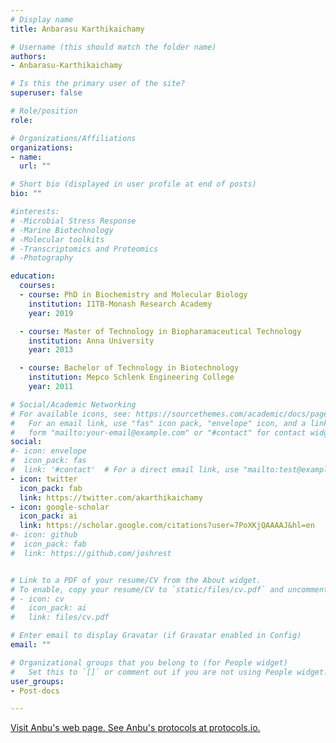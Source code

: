 ```yaml
---
# Display name
title: Anbarasu Karthikaichamy

# Username (this should match the folder name)
authors:
- Anbarasu-Karthikaichamy

# Is this the primary user of the site?
superuser: false

# Role/position
role: 

# Organizations/Affiliations
organizations:
- name: 
  url: ""

# Short bio (displayed in user profile at end of posts)
bio: ""

#interests:
# -Microbial Stress Response
# -Marine Biotechnology
# -Molecular toolkits
# -Transcriptomics and Proteomics
# -Photography

education:
  courses:
  - course: PhD in Biochemistry and Molecular Biology
    institution: IITB-Monash Research Academy
    year: 2019

  - course: Master of Technology in Biopharamaceutical Technology
    institution: Anna University
    year: 2013

  - course: Bachelor of Technology in Biotechnology
    institution: Mepco Schlenk Engineering College
    year: 2011

# Social/Academic Networking
# For available icons, see: https://sourcethemes.com/academic/docs/page-builder/#icons
#   For an email link, use "fas" icon pack, "envelope" icon, and a link in the
#   form "mailto:your-email@example.com" or "#contact" for contact widget.
social:
#- icon: envelope
#  icon_pack: fas
#  link: '#contact'  # For a direct email link, use "mailto:test@example.org".
- icon: twitter
  icon_pack: fab
  link: https://twitter.com/akarthikaichamy
- icon: google-scholar
  icon_pack: ai
  link: https://scholar.google.com/citations?user=7PoXKjQAAAAJ&hl=en
#- icon: github
#  icon_pack: fab
#  link: https://github.com/joshrest


# Link to a PDF of your resume/CV from the About widget.
# To enable, copy your resume/CV to `static/files/cv.pdf` and uncomment the lines below.
# - icon: cv
#   icon_pack: ai
#   link: files/cv.pdf

# Enter email to display Gravatar (if Gravatar enabled in Config)
email: ""

# Organizational groups that you belong to (for People widget)
#   Set this to `[]` or comment out if you are not using People widget.
user_groups:
- Post-docs

---
```

<a href="https://anbarasu.netlify.app"> Visit Anbu's web page. </a>
<a href="https://www.protocols.io/researchers/anbarasu-karthikaichamy1"> See Anbu's protocols at protocols.io. </a>
